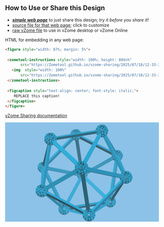 
## How to Use or Share this Design

 - [***simple web page***](<https://Zometool.github.io/vzome-sharing/2025/07/18/12-33-37-SOL-20-Icosa2/>) to just share this design; *try it before you share it!*
 - [source file for that web page](<https://github.com/Zometool/vzome-sharing/edit/main/2025/07/18/12-33-37-SOL-20-Icosa2/index.md>); click to customize
 - [raw vZome file](<https://raw.githubusercontent.com/Zometool/vzome-sharing/main/2025/07/18/12-33-37-SOL-20-Icosa2/SOL-20-Icosa2.vZome>) to use in vZome desktop or vZome Online
 
 HTML for embedding in any web page:
 ```html
<figure style="width: 87%; margin: 5%">
  
  <zometool-instructions style="width: 100%; height: 80dvh"
        src="https://Zometool.github.io/vzome-sharing/2025/07/18/12-33-37-SOL-20-Icosa2/SOL-20-Icosa2.vZome" >
    <img  style="width: 100%"
        src="https://Zometool.github.io/vzome-sharing/2025/07/18/12-33-37-SOL-20-Icosa2/SOL-20-Icosa2.png" >
  </zometool-instructions>

  <figcaption style="text-align: center; font-style: italic;">
     REPLACE this caption!
  </figcaption>
</figure>

 ```

[vZome Sharing documentation](https://vzome.github.io/vzome/sharing.html#how-it-works)

![Image](<SOL-20-Icosa2.png>)

